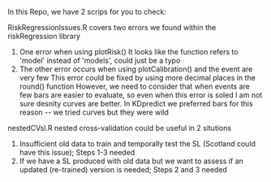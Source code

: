 In this Repo, we have 2 scrips for you to check:

RiskRegressionIssues.R covers two errors we found within the riskRegression library
1) One error when using plotRisk()
It looks like the function refers to 'model' instead of 'models', could just be a typo
2) The other error occurs when using plotCalibration() and the event are very few
This error could be fixed by using more decimal places in the round() function
However, we need to consider that when events are few bars are easier to evaluate, so even when this error is soled I am not sure desnity curves are better. In KDpredict we preferred bars for this reason -- we tried curves but they were wild 

nestedCVsl.R
nested cross-validation could be useful in 2 situtions
1) Insufficient old data to train and temporally test the SL (Scotland could have this issue); Steps 1-3 needed
2) If we have a SL produced with old data but we want to assess if an updated (re-trained) version is needed; Steps 2 and 3 needed





